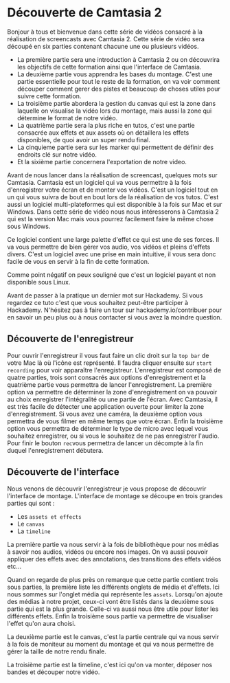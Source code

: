 # Découverte de Camtasia 2

Bonjour à tous et bienvenue dans cette série de vidéos consacré à la réalisation de screencasts avec Camtasia 2.
Cette série de vidéo sera découpé en six parties contenant chacune une ou plusieurs vidéos.

- La première partie sera une introduction à Camtasia 2 ou on découvrira les objectifs de cette formation ainsi que l'interface de Camtasia.
- La deuxième partie vous apprendra les bases du montage. C'est une partie essentielle pour tout le reste de la formation, on va voir comment découper comment gerer des pistes et beaucoup de choses utiles pour suivre cette formation.
- La troisième partie abordera la gestion du canvas qui est la zone dans laquelle on visualise la vidéo lors du montage, mais aussi la zone qui détermine le format de notre vidéo.
- La quatrième partie sera la plus riche en tutos, c'est une partie consacrée aux effets et aux assets où on détaillera les effets disponibles, de quoi avoir un super rendu final.
- La cinquieme partie sera sur les marker qui permettent de définir des endroits clé sur notre vidéo. 
- Et la sixième partie concernera l'exportation de notre video.


Avant de nous lancer dans la réalisation de screencast, quelques mots sur Camtasia.
Camtasia est un logiciel qui va vous permettre à la fois d'enregistrer votre écran et de monter vos vidéos. C'est un logiciel tout en un qui vous suivra de bout en bout lors de la réalisation de vos tutos. 
C'est aussi un logiciel multi-plateformes qui est disponible à la fois sur Mac et sur Windows. Dans cette série de vidéo nous nous intéresserons à Camtasia 2 qui est la version Mac mais vous pourrez facilement faire la même chose sous Windows.

Ce logiciel contient une large palette d'effet ce qui est une de ses forces. Il va vous permettre de bien gérer vos audio, vos vidéos et pleins d'effets divers.
C'est un logiciel avec une prise en main intuitive, il vous sera donc facile de vous en servir à la fin de cette formation.

Comme point négatif on peux souligné que c'est un logiciel payant et non disponible sous Linux. 

Avant de passer à la pratique un dernier mot sur Hackademy. Si vous regardez ce tuto c'est que vous souhaitez peut-être participer à Hackademy.
N'hésitez pas à faire un tour sur hackademy.io/contribuer pour en savoir un peu plus ou à nous contacter si vous avez la moindre question.


## Découverte de l'enregistreur

Pour ouvrir l'enregistreur il vous faut faire un clic droit sur la `top bar` de votre Mac là où l'icône est représenté. 
Il faudra cliquer ensuite sur `start recording` pour voir apparaître l'enregistreur. 
L'enregistreur est composé de quatre parties, trois sont consacrés aux options d'enregistrement et la quatrième partie vous permettra de lancer l'enregistrement.
La première option va permettre de déterminer la zone d'enregistrement on va pouvoir au choix enregistrer l'intégralité ou une partie de l'écran.
Avec Camtasia, il est très facile de détecter une application ouverte pour limiter la zone d'enregistrement.
Si vous avez une caméra, la deuxième option vous permettra de vous filmer en même temps que votre écran. 
Enfin la troisième option vous permettra de déterminer le type de micro avec lequel vous souhaitez enregistrer, ou si vous le souhaitez de ne pas enregistrer l'audio.
Pour finir le bouton `rec`vous permettra de lancer un décompte à la fin duquel l'enregistrement débutera.   

## Découverte de l'interface 

Nous venons de découvrir l'enregistreur je vous propose de découvrir l'interface de montage. L'interface de montage se découpe en trois grandes parties qui sont :

- Les `assets et effects`
- Le `canvas`
- La `timeline`

La première partie va nous servir à la fois de bibliothèque pour nos médias à savoir nos audios, vidéos ou encore nos images.
On va aussi pouvoir appliquer des effets avec des annotations, des transitions des effets vidéos etc...

Quand on regarde de plus près on remarque que cette partie contient trois sous parties, la première liste les différents onglets de média et d'effets.
Ici nous sommes sur l'onglet média qui représente les `assets`. Lorsqu'on ajoute des médias à notre projet, ceux-ci vont être listés dans la deuxième sous partie qui est la plus grande. Celle-ci va aussi nous être utile pour lister les différents effets. Enfin la troisième sous partie va permettre de visualiser l'effet qu'on aura choisi.

La deuxième partie est le canvas, c'est la partie centrale qui va nous servir à la fois de moniteur au moment du montage et qui va nous permettre de gérer la taille de notre rendu finale.

La troisième partie est la timeline, c'est ici qu'on va monter, déposer nos bandes et découper notre vidéo.


